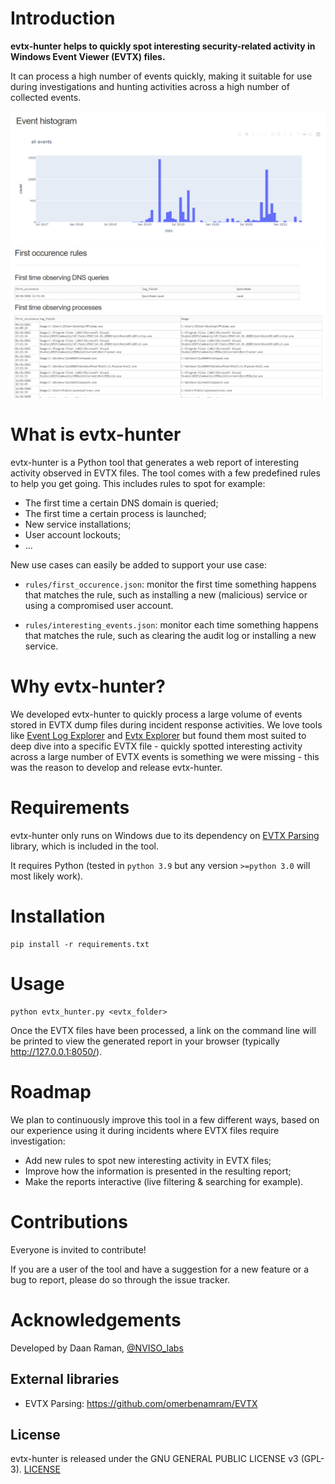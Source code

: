# Introduction
**evtx-hunter helps to quickly spot interesting security-related activity in Windows Event Viewer (EVTX) files.**

It can process a high number of events quickly, making it suitable for use during investigations and hunting
activities across a high number of collected events.

![Report header](/documentation/screenshots/report_header.PNG)
![Example of a first time detection](/documentation/screenshots/first_time_example.PNG)

# What is evtx-hunter

evtx-hunter is a Python tool that generates a web report of interesting activity observed
in EVTX files. The tool comes with a few predefined rules to help you get going. This includes
rules to spot for example:
- The first time a certain DNS domain is queried;
- The first time a certain process is launched;
- New service installations;
- User account lockouts;
- ...

New use cases can easily be added to support your use case:
- ``rules/first_occurence.json``: monitor the first time something happens that matches the rule, such as installing
  a new (malicious) service or using a compromised user account.

  
- ``rules/interesting_events.json``: monitor each time something happens that matches the rule, such as clearing 
  the audit log or installing a new service.


# Why evtx-hunter?
We developed evtx-hunter to quickly process a large volume of events stored in EVTX dump files during
incident response activities. 
We love tools like [Event Log Explorer](https://eventlogxp.com/) 
and [Evtx Explorer](https://isc.sans.edu/forums/diary/Introduction+to+EvtxEcmd+Evtx+Explorer/25858/) but found them
most suited to deep dive into a specific EVTX file - quickly spotted interesting activity across a large number
of EVTX events is something we were missing - this was the reason to develop and release evtx-hunter.

# Requirements

evtx-hunter only runs on Windows due to its dependency on 
[EVTX Parsing](https://github.com/omerbenamram/EVTX) library, which is included in the tool. 

It requires Python (tested in ``python 3.9`` but any version ``>=python 3.0`` will most likely work).

# Installation
```
pip install -r requirements.txt
```

# Usage
```
python evtx_hunter.py <evtx_folder>
```
Once the EVTX files have been processed, a link on the command line will be printed to view the
generated report in your browser (typically http://127.0.0.1:8050/).

# Roadmap
We plan to continuously improve this tool in a few different ways, based on our experience
using it during incidents where EVTX files require investigation:
- Add new rules to spot new interesting activity in EVTX files;
- Improve how the information is presented in the resulting report;
- Make the reports interactive (live filtering & searching for example).

# Contributions
Everyone is invited to contribute! 

If you are a user of the tool and  have a suggestion for a new feature or a bug to report,
please do so through the issue tracker.

# Acknowledgements
Developed by Daan Raman, [@NVISO_labs](https://twitter.com/nviso_labs)

## External libraries
- EVTX Parsing: https://github.com/omerbenamram/EVTX

## License
evtx-hunter is released under the GNU GENERAL PUBLIC LICENSE v3 (GPL-3).
[LICENSE](LICENSE)
